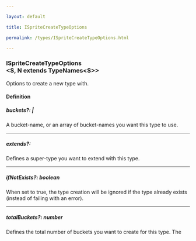 ```yaml
---

layout: default

title: ISpriteCreateTypeOptions

permalink: /types/ISpriteCreateTypeOptions.html

---
```


### ISpriteCreateTypeOptions<br/><S, N extends TypeNames&lt;S&gt;>

Options to create a new type with.

#### Definition

<h5> buckets?: <span> | </span></h5>A bucket-name, or an array of bucket-names you want this type to use.


---

<h5> extends?: <span></span></h5>Defines a super-type you want to extend with this type.


---

<h5> ifNotExists?: <span>boolean</span></h5>When set to true, the type creation will be ignored if the
type already exists (instead of failing with an error).


---

<h5> totalBuckets?: <span>number</span></h5>Defines the total number of buckets you want to create for this type. The


